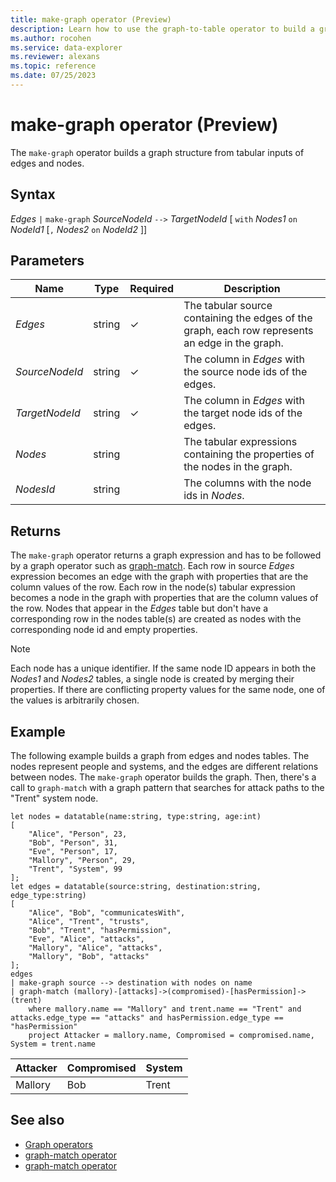 ```yaml
---
title: make-graph operator (Preview)
description: Learn how to use the graph-to-table operator to build a graph structure from tabular inputs of edges and nodes.
ms.author: rocohen
ms.service: data-explorer
ms.reviewer: alexans
ms.topic: reference
ms.date: 07/25/2023
---
```

# make-graph operator (Preview)

The `make-graph` operator builds a graph structure from tabular inputs of edges and nodes.

## Syntax

*Edges* `|` `make-graph` *SourceNodeId* `-->` *TargetNodeId* [ `with` *Nodes1* `on` *NodeId1* [`,` *Nodes2* `on` *NodeId2* ]]

## Parameters

| Name | Type | Required | Description |
| -- | -- | -- | -- |
| *Edges* | string | &check; | The tabular source containing the edges of the graph, each row represents an edge in the graph. |
| *SourceNodeId* | string | &check; | The column in *Edges* with the source node ids of the edges. |
| *TargetNodeId* | string | &check; | The column in *Edges* with the target node ids of the edges. |
| *Nodes* | string || The tabular expressions containing the properties of the nodes in the graph. |
| *NodesId* | string || The columns with the node ids in *Nodes*. |

## Returns

The `make-graph` operator returns a graph expression and has to be followed by a graph operator such as [graph-match](graph-match-operator.md). Each row in source *Edges* expression becomes an edge with the graph with properties that are the column values of the row. Each row in the node(s) tabular expression becomes a node in the graph with properties that are the column values of the row. Nodes that appear in the *Edges* table but don't have a corresponding row in the nodes table(s) are created as nodes with the corresponding node id and empty properties.

> [!NOTE]
> Each node has a unique identifier. If the same node ID appears in both the *Nodes1* and *Nodes2* tables, a single node is created by merging their properties. If there are conflicting property values for the same node, one of the values is arbitrarily chosen.

## Example

The following example builds a graph from edges and nodes tables. The nodes represent people and systems, and the edges are different relations between nodes. The `make-graph` operator builds the graph. Then, there's a call to `graph-match` with a graph pattern that searches for attack paths to the "Trent" system node.

```kusto
let nodes = datatable(name:string, type:string, age:int) 
[ 
	"Alice", "Person", 23,  
	"Bob", "Person", 31,  
	"Eve", "Person", 17,  
	"Mallory", "Person", 29,  
	"Trent", "System", 99 
]; 
let edges = datatable(source:string, destination:string, edge_type:string) 
[ 
	"Alice", "Bob", "communicatesWith",  
	"Alice", "Trent", "trusts",  
	"Bob", "Trent", "hasPermission",  
	"Eve", "Alice", "attacks",  
	"Mallory", "Alice", "attacks",  
	"Mallory", "Bob", "attacks"  
]; 
edges 
| make-graph source --> destination with nodes on name 
| graph-match (mallory)-[attacks]->(compromised)-[hasPermission]->(trent) 
	where mallory.name == "Mallory" and trent.name == "Trent" and attacks.edge_type == "attacks" and hasPermission.edge_type == "hasPermission" 
	project Attacker = mallory.name, Compromised = compromised.name, System = trent.name
```

|Attacker|Compromised|System|
|---|---|---|
|Mallory|Bob|Trent|

## See also

* [Graph operators](graph-operators.md)
* [graph-match operator](graph-match-operator.md)
* [graph-match operator](graph-to-table-operator.md)
